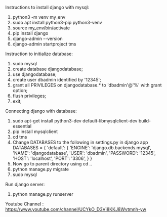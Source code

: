 Instructions to install django with mysql:
1. python3 -m venv my_env
2. sudo apt install python3-pip python3-venv
3. source my_env/bin/activate
4. pip install django
5. django-admin --version
6. django-admin startproject tms

Instruction to initialize database:
1. sudo mysql
2. create database djangodatabase;
3. use djangodatabase;
4. create user dbadmin identified by '12345';
6. grant all PRIVILEGES on djangodatabase.* to 'dbadmin'@'%' with grant option;
7. flush privileges;
8. exit;

Connecting django with database:
1. sudo apt-get install python3-dev default-libmysqlclient-dev build-essential
2. pip install mysqlclient
3. cd tms
4. Change DATABASES to the following in settings.py in django app
	DATABASES = {
    'default': {
        'ENGINE': 'django.db.backends.mysql',
        'NAME': 'djangodatabase',
        'USER': 'dbadmin',
        'PASSWORD': '12345',
        'HOST': 'localhost',
        'PORT': '3306',
    }
}
5. Now go to parent directory using cd ..
6. python manage.py migrate
7. sudo mysql

Run django server:
1. python manage.py runserver


Youtube Channel : https://www.youtube.com/channel/UCYkO_D3Vi8KKJ8Wvtmnh-yw

